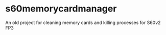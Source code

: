 # s60memorycardmanager
An old project for cleaning memory cards and killing processes for S60v2 FP3
